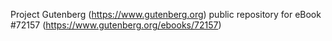 Project Gutenberg (https://www.gutenberg.org) public repository
for eBook #72157 (https://www.gutenberg.org/ebooks/72157)
